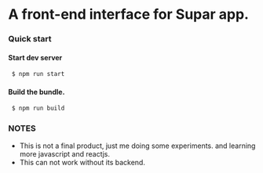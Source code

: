 # A front-end interface for Supar app.

### Quick start

#### Start dev server
```bash
 $ npm run start
```

#### Build the bundle.
```bash
 $ npm run build
```

### NOTES

- This is not a final product, just me doing some experiments. and learning
more javascript and reactjs.
- This can not work without its backend.
